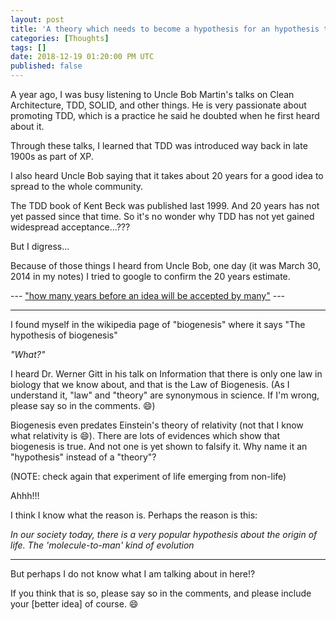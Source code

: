 ```yaml
---
layout: post
title: 'A theory which needs to become a hypothesis for an hypothesis to become a theory'
categories: [Thoughts]
tags: []
date: 2018-12-19 01:20:00 PM UTC
published: false
---
```


<!-- April 23, 2018 09:40:00 PM Philippine Time -->

A year ago, I was busy listening to Uncle Bob Martin's talks on Clean Architecture, TDD, SOLID, and other things. He is very passionate about promoting TDD, which is a practice he said he doubted when he first heard about it.

Through these talks, I learned that TDD was introduced way back in late 1900s as part of XP.

I also heard Uncle Bob saying that it takes about 20 years for a good idea to spread to the whole community.

The TDD book of Kent Beck was published last 1999. And 20 years has not yet passed since that time. So it's no wonder why TDD has not yet gained widespread acceptance...???

But I digress...

<!--more-->

Because of those things I heard from Uncle Bob, one day (it was March 30, 2014 in my notes) I tried to google to confirm the 20 years estimate.

--- ["how many years before an idea will be accepted by many"](https://www.google.com.ph/search?q=how+many+years+before+an+idea+will+be+accepted+by+many) ---




-------

I found myself in the wikipedia page of "biogenesis" where it says "The hypothesis of biogenesis"

_"What?"_


I heard Dr. Werner Gitt in his talk on Information that there is only one law in biology that we know about, and that is the Law of Biogenesis. (As I understand it, "law" and "theory" are synonymous in science. If I'm wrong, please say so in the comments. :smile:)

Biogenesis even predates Einstein's theory of relativity (not that I know what relativity is :smile:). There are lots of evidences which show that biogenesis is true. And not one is yet shown to falsify it. Why name it an "hypothesis" instead of a "theory"?

(NOTE: check again that experiment of life emerging from non-life)

Ahhh!!!

I think I know what the reason is. Perhaps the reason is this: 

_In our society today, there is a very popular hypothesis about the origin of life. The 'molecule-to-man' kind of evolution_


-----------




But perhaps I do not know what I am talking about in here!?

If you think that is so, please say so in the comments, and please include your [better idea] of course. :smile:

